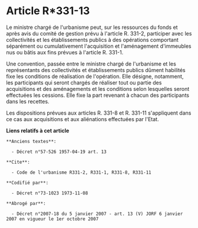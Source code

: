 # Article R*331-13

Le ministre chargé de l'urbanisme peut, sur les ressources du fonds et après avis du comité de gestion prévu à l'article R.
331-2, participer avec les collectivités et les établissements publics à des opérations comportant séparément ou
cumulativement l'acquisition et l'aménagement d'immeubles nus ou bâtis aux fins prévues à l'article R. 331-1.

Une convention, passée entre le ministre chargé de l'urbanisme et les représentants des collectivités et établissements
publics dûment habilités fixe les conditions de réalisation de l'opération. Elle désigne, notamment, les participants qui
seront chargés de réaliser tout ou partie des acquisitions et des aménagements et les conditions selon lesquelles seront
effectuées les cessions. Elle fixe la part revenant à chacun des participants dans les recettes.

Les dispositions prévues aux articles R. 331-8 et R. 331-11 s'appliquent dans ce cas aux acquisitions et aux aliénations
effectuées par l'Etat.

**Liens relatifs à cet article**

	**Anciens textes**:

	  - Décret n°57-526 1957-04-19 art. 13

	**Cite**:

	  - Code de l'urbanisme R331-2, R331-1, R331-8, R331-11

	**Codifié par**:

	  - Décret n°73-1023 1973-11-08

	**Abrogé par**:

	  - Décret n°2007-18 du 5 janvier 2007 - art. 13 (V) JORF 6 janvier 2007 en vigueur le 1er octobre 2007
